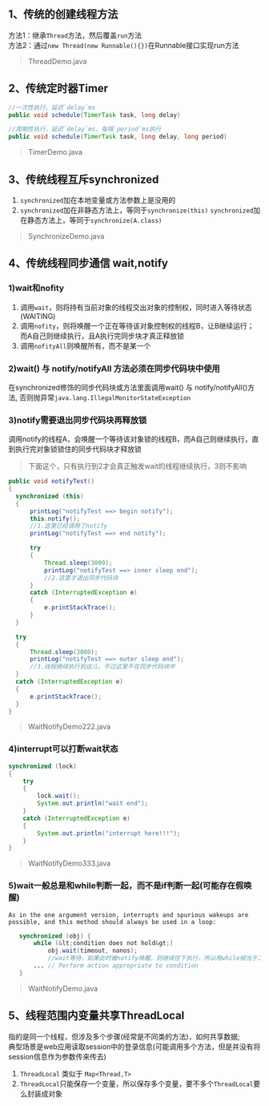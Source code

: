 
## 1、传统的创建线程方法

方法1：继承`Thread`方法，然后覆盖`run`方法  
方法2：通过`new Thread(new Runnable(){})`在Runnable接口实现run方法

> ThreadDemo.java

## 2、传统定时器Timer


```java
//一次性执行，延迟`delay`ms 
public void schedule(TimerTask task, long delay)
```

```java
//周期性执行，延迟`delay`ms，每隔`period`ms执行 
public void schedule(TimerTask task, long delay, long period)
```

> TimerDemo.java

## 3、传统线程互斥synchronized

1. `synchronized`加在本地变量或方法参数上是没用的
2. `synchronized`加在非静态方法上，等同于`synchronize(this)`
   `synchronized`加在静态方法上，等同于`synchronize(A.class)`

> SynchronizeDemo.java

## 4、传统线程同步通信 wait,notify

### 1)wait和nofity
1. 调用`wait`，则将持有当前对象的线程交出对象的控制权，同时进入等待状态(WAITING)
2. 调用`nofity`，则将唤醒一个正在等待该对象控制权的线程B，让B继续运行；而A自己则继续执行，且A执行完同步块才真正释放锁
3. 调用`nofityAll`则唤醒所有，而不是某一个

### 2)wait() 与 notify/notifyAll 方法必须在同步代码块中使用
在synchronized修饰的同步代码块或方法里面调用wait() 与  notify/notifyAll()方法, 
否则抛异常`java.lang.IllegalMonitorStateException`  

### 3)notify需要退出同步代码块再释放锁
调用notify的线程A，会唤醒一个等待该对象锁的线程B，而A自己则继续执行，直到执行完对象锁锁住的同步代码块才释放锁

> 下面这个，只有执行到2才会真正触发wait的线程继续执行，3则不影响
```java
public void notifyTest()
{
  synchronized (this)
  {
      printLog("notifyTest ==> begin notify");
      this.notify();
      //1.这里已经调用了notify
      printLog("notifyTest ==> end notify");

      try
      {
          Thread.sleep(3000);
          printLog("notifyTest ==> inner sleep end");
          //2.这里才退出同步代码块
      }
      catch (InterruptedException e)
      {
          e.printStackTrace();
      }
  }

  try
  {
      Thread.sleep(3000);
      printLog("notifyTest ==> outer sleep end");
      //3.线程继续执行到这儿，不过这里不在同步代码块中
  }
  catch (InterruptedException e)
  {
      e.printStackTrace();
  }
}
```

> WaitNotifyDemo222.java

### 4)interrupt可以打断wait状态
```java
synchronized (lock)
{
    try
    {
        lock.wait();
        System.out.println("wait end");
    }
    catch (InterruptedException e)
    {
        System.out.println("interrupt here!!!");
    }
}
```

> WaitNotifyDemo333.java

### 5)wait一般总是和while判断一起，而不是if判断一起(可能存在假唤醒)
```
As in the one argument version, interrupts and spurious wakeups are
possible, and this method should always be used in a loop:
```
```java
   synchronized (obj) {
       while (&lt;condition does not hold&gt;)
           obj.wait(timeout, nanos);
           //wait等待，如果此时被notify唤醒，则继续往下执行，所以用while相当于二次检查条件是否满足
       ... // Perform action appropriate to condition
   }
```

> WaitNotifyDemo.java

## 5、线程范围内变量共享ThreadLocal

指的是同一个线程，但涉及多个步骤(经常是不同类的方法)，如何共享数据;  
典型场景是web应用读取session中的登录信息(可能调用多个方法，但是并没有将session信息作为参数传来传去)

1. `ThreadLocal` 类似于 `Map<Thread,T>`
2. `ThreadLocal`只能保存一个变量，所以保存多个变量，要不多个`ThreadLocal`要么封装成对象




